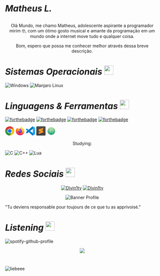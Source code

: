  #                                                                    *Matheus L.* 

##

<p align="center">Olá Mundo, me chamo Matheus, adolescente aspirante a programador mirim 🤓, com um ótimo gosto musical e amante da programação em um mundo onde a internet move tudo e qualquer coisa.
</p>

<p align="center">Bom, espero que possa me conhecer melhor através dessa breve descrição.
</p>



#                                                                     *Sistemas Operacionais* <img src="https://cdn.discordapp.com/attachments/783731417783861298/795259336439234610/u_dkzada.gif" height="30px" width="30px"/> 

 ![Windows](https://img.shields.io/badge/Windows-%23323330?style=for-the-badge&logo=windows&logoColor=%23F7DF1E)
 ![Manjaro Linux](https://img.shields.io/badge/Manjaro-Linux-%23323330?style=for-the-badge&logo=alpine-linux&logoColor=%23F7DF1E)
 
#                                                                    *Linguagens & Ferramentas* <img src="https://cdn.discordapp.com/attachments/783731417783861298/795260004637868042/e_planet.gif" height="30px" width="30px"/> 

 [![forthebadge](https://img.shields.io/badge/python%20-%23323330.svg?&style=for-the-badge&logo=python&logoColor=%23F7DF1E)](https://github.com/matheusyet)
 [![forthebadge](https://img.shields.io/badge/javascript%20-%23323330.svg?&style=for-the-badge&logo=javascript&logoColor=%23F7DF1E)](https://github.com/matheusyet)
 [![forthebadge](https://img.shields.io/badge/rust%20-%23323330.svg?&style=for-the-badge&logo=rust&logoColor=%23F7DF1E)](https://github.com/matheusyet)
 [![forthebadge](https://img.shields.io/badge/html5%20-%23323330.svg?&style=for-the-badge&logo=html5&logoColor=%23F7DF1E)](https://github.com/matheusyet)
 
<code><img height="30" src="https://raw.githubusercontent.com/github/explore/80688e429a7d4ef2fca1e82350fe8e3517d3494d/topics/chrome/chrome.png"></code>
<code><img height="30" src="https://raw.githubusercontent.com/github/explore/728542e0d33f83720614f61923a9cb424264db23/topics/firefox/firefox.png"></code>
<code><img height="30" src="https://raw.githubusercontent.com/github/explore/80688e429a7d4ef2fca1e82350fe8e3517d3494d/topics/visual-studio-code/visual-studio-code.png"></code>
<code><img height="30" src="https://raw.githubusercontent.com/github/explore/80688e429a7d4ef2fca1e82350fe8e3517d3494d/topics/sublime-text/sublime-text.png"></code>
<code><img height="30" src="https://raw.githubusercontent.com/github/explore/80688e429a7d4ef2fca1e82350fe8e3517d3494d/topics/atom/atom.png"></code>
           
<p align="center">Studying:
</p>

 ![C](https://img.shields.io/badge/C-%23323330?style=for-the-badge&logo=c&logoColor=%23F7DF1E)
 ![C++](https://img.shields.io/badge/C%2B%2B-%23323330?style=for-the-badge&logo=c%2B%2B&logoColor=%23F7DF1E)
 ![Lua](https://img.shields.io/badge/Lua-%23323330?style=for-the-badge&logo=lua&logoColor=%23F7DF1E)
 
 #                                                                  *Redes Sociais* <img src="https://cdn.discordapp.com/attachments/783731417783861298/795260417488322570/a_starred.gif" height="30px" width="30px"/> 
 
<p align="center">
<a href="https://twitter.com/itsdream1987A?a=09" target="blank"><img align="center" src="https://media.discordapp.net/attachments/768926761844211753/792033471149244436/desconhecido.png?width=342&height=342" alt="Divin1ty" height="50" width="50" /></a>
<a href="" target="blank"><img align="center" src="https://media.discordapp.net/attachments/768926761844211753/792033941666004992/desconhecido.png?width=225&height=225" alt="Divin1ty" height="50" width="50"</a>
</a>     
</p>

<p align="center"><img src="https://cdn.discordapp.com/attachments/783731417783861298/795255492581785610/tumblr_f20aacf7843c9bf720aad33030d5caee_5fd73b6e_1280.gif?width=405&height=241" alt="Banner Profile"/></p>

"Tu deviens responsable pour toujours de ce que tu as apprivoisé." 
<p align="left">

#                                                                    *Listening* <img src="https://cdn.discordapp.com/emojis/740951406508376095.gif?v=1" height="30px" width="30px"/> 
![spotify-github-profile](https://spotify-github-profile.vercel.app/api/view?uid=uex2jerr65swa6132wqyvhf0m&cover_image=true&theme=novatorem&show_offline=false&background_color=121212&interchange=false&bar_color=000000&bar_color_cover=false)                             



<p align="center">
<img src="https://discord-readme-badge.vercel.app/api?id=930080860575768606">

#

<img src="https://github-readme-stats.vercel.app/api?username=N4galli&theme=codeSTACKr&show_icons=true" alt="liebeee"/>
</p>                                                                  
